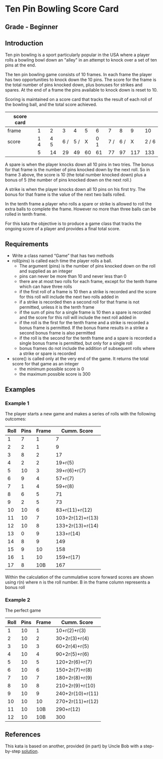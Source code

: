 # Ten Pin Bowling Score Card

## Grade - Beginner

## Introduction
Ten pin bowling is a sport particularly popular in the USA where a player rolls 
a bowling bowl down an "alley" in an attempt to knock over a set of ten pins at
the end.

The ten pin bowling game consists of 10 frames. In each frame the player has
two opportunities to knock down the 10 pins.  The score for the frame is the 
total number of pins knocked down, plus bonuses for strikes and spares. At the 
end of a frame the pins available to knock down is reset to 10.

Scoring is maintained on a score card that tracks the result of each roll of the 
bowling ball, and the total score achieved.

| score card | | | | | | | | | | |
| ---------- | --- | --- | --- | --- | --- | --- | --- | --- | --- | --- |
| frame      | 1 | 2 | 3 | 4 | 5 | 6 | 7 | 8 | 9 | 10 |
| score      | 1 4 | 4 5 | 6 / | 5 / | X | 0 1 | 7 / | 6 / | X | 2 / 6 |
|            | 5 | 14 | 29 | 49 | 60 | 61 | 77 | 97 | 117 | 133 |

A spare is when the player knocks down all 10 pins in two tries. The bonus for
that frame is the number of pins knocked down by the next roll. So in frame 3
above, the score is 10 (the total number knocked down) plus a bonus of 5 (the
number of pins knocked down on the next roll.)

A strike is when the player knocks down all 10 pins on his first try. The bonus
for that frame is the value of the next two balls rolled.

In the tenth frame a player who rolls a spare or strike is allowed to roll the
extra balls to complete the frame.  However no more than three balls can be
rolled in tenth frame.

For this kata the objective is to produce a game class that tracks the ongoing
score of a player and provides a final total score.

## Requirements
  * Write a class named “Game” that has two methods
  * roll(pins) is called each time the player rolls a ball.  
    * The argument (pins) is the number of pins knocked down on the roll and 
      supplied as an integer
    * pins can never be more than 10 and never less than 0
    * there are at most two rolls for each frame, except for the tenth frame
      which can have three rolls
    * if the first roll of a frame is 10 then a strike is recorded and the
      score for this roll will include the next two rolls added in
    * if a strike is recorded then a second roll for that frame is not permitted, 
      unless it is the tenth frame
    * if the sum of pins for a single frame is 10 then a spare is recorded and
      the score for this roll will include the next roll added in
    * if the roll is the first for the tenth frame and a strike is recorded a
      bonus frame is permitted. If the bonus frame results in a strike a
      second bonus frame is also permitted
    * if the roll is the second for the tenth frame and a spare is recorded a
      single bonus frame is permitted, but only for a single roll
    * bonus frames do not include the addition of subsequent rolls where a
      strike or spare is recorded
  * score() is called only at the very end of the game. It returns the total
    score for that game as an integer
    * the minimum possible score is 0
    * the maximum possible score is 300

## Examples
### Example 1
The player starts a new game and makes a series of rolls with the following outcomes:

| Roll | Pins | Frame |   Cumm. Score    |
| ---- | ---- | ----- | ---------------- |
|  1   |  7   |   1   |   7              |
|  2   |  2   |   1   |   9              |
|  3   |  8   |   2   |  17              |
|  4   |  2   |   2   |  19+r(5)         |
|  5   | 10   |   3   |  39+r(6)+r(7)    |
|  6   |  9   |   4   |  57+r(7)         |
|  7   |  1   |   4   |  59+r(8)         |
|  8   |  6   |   5   |  71              |
|  9   |  2   |   5   |  73              |
| 10   | 10   |   6   |  83+r(11)+r(12)  |
| 11   | 10   |   7   | 103+2r(12)+r(13) |
| 12   | 10   |   8   | 133+2r(13)+r(14) |
| 13   |  0   |   9   | 133+r(14)        |
| 14   |  8   |   9   | 149              |
| 15   |  9   |  10   | 158              |
| 16   |  1   |  10   | 159+r(17)        |
| 17   |  8   |  10B  | 167              |

Within the calculation of the cummulative score forward scores are shown using r(n)
where n is the roll number. B in the frame column represents a bonus roll

### Example 2
The perfect game

| Roll | Pins | Frame |   Cumm. Score    |
| ---- | ---- | ----- | ---------------- |
|  1   | 10   |   1   |  10+r(2)+r(3)    |
|  2   | 10   |   2   |  30+2r(3)+r(4)   |
|  3   | 10   |   3   |  60+2r(4)+r(5)   |
|  4   | 10   |   4   |  90+2r(5)+r(6)   |
|  5   | 10   |   5   | 120+2r(6)+r(7)   |
|  6   | 10   |   6   | 150+2r(7)+r(8)   |
|  7   | 10   |   7   | 180+2r(8)+r(9)   |
|  8   | 10   |   8   | 210+2r(9)+r(10)  |
|  9   | 10   |   9   | 240+2r(10)+r(11) |
| 10   | 10   |  10   | 270+2r(11)+r(12) |
| 11   | 10   |  10B  | 290+r(12)        |
| 12   | 10   |  10B  | 300              |

## References
This kata is based on another, provided (in part) by Uncle Bob with a step-by-step
[solution](http://butunclebob.com/ArticleS.UncleBob.TheBowlingGameKata).
